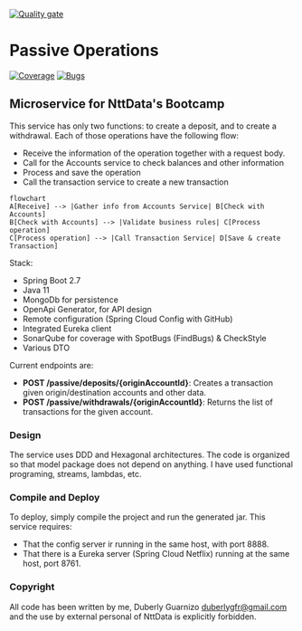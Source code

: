 [![Quality gate](https://duberlyguarnizo.com/sonarqube/api/project_badges/quality_gate?project=Bootcamp-Passive-Operations-Service&token=sqb_2809361b37b77479448f881f70958e59c01ab145)](https://duberlyguarnizo.com/sonarqube/dashboard?id=Bootcamp-Passive-Operations-Service)
# Passive Operations

[![Coverage](https://duberlyguarnizo.com/sonarqube/api/project_badges/measure?project=Bootcamp-Passive-Operations-Service&metric=coverage&token=sqb_2809361b37b77479448f881f70958e59c01ab145)](https://duberlyguarnizo.com/sonarqube/dashboard?id=Bootcamp-Passive-Operations-Service)
[![Bugs](https://duberlyguarnizo.com/sonarqube/api/project_badges/measure?project=Bootcamp-Passive-Operations-Service&metric=bugs&token=sqb_2809361b37b77479448f881f70958e59c01ab145)](https://duberlyguarnizo.com/sonarqube/dashboard?id=Bootcamp-Passive-Operations-Service)
## Microservice for NttData's Bootcamp

This service has only two functions: to create a deposit, and to create a withdrawal.
Each of those operations have the following flow:

- Receive the information of the operation together with a request body.
- Call for the Accounts service to check balances and other information
- Process and save the operation
- Call the transaction service to create a new transaction

```mermaid
flowchart
A[Receive] --> |Gather info from Accounts Service| B[Check with Accounts]
B[Check with Accounts] --> |Validate business rules| C[Process operation]
C[Process operation] --> |Call Transaction Service| D[Save & create Transaction]
```

Stack:

- Spring Boot 2.7
- Java 11
- MongoDb for persistence
- OpenApi Generator, for API design
- Remote configuration (Spring Cloud Config with GitHub)
- Integrated Eureka client
- SonarQube for coverage with SpotBugs (FindBugs) & CheckStyle
- Various DTO

Current endpoints are:

- **POST /passive/deposits/{originAccountId}**: Creates a transaction given origin/destination accounts and other data.
- **POST /passive/withdrawals/{originAccountId}**: Returns the list of transactions for the given account.

### Design

The service uses DDD and Hexagonal architectures. The code is organized so that model package does not depend on
anything. I have used functional programing, streams, lambdas, etc.

### Compile and Deploy

To deploy, simply compile the project and run the generated jar. This service requires:

- That the config server ir running in the same host, with port 8888.
- That there is a Eureka server (Spring Cloud Netflix) running at the same host, port 8761.

### Copyright

All code has been written by me, Duberly Guarnizo <duberlygfr@gmail.com> and the use by external personal of NttData is
explicitly forbidden.
